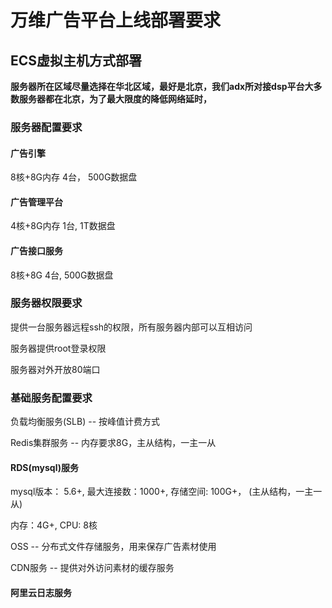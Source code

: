 # 万维广告平台上线部署要求

## ECS虚拟主机方式部署

**服务器所在区域尽量选择在华北区域，最好是北京，我们adx所对接dsp平台大多数服务器都在北京，为了最大限度的降低网络延时，**

### 服务器配置要求

#### 广告引擎

8核+8G内存 4台， 500G数据盘

#### 广告管理平台

4核+8G内存  1台, 1T数据盘

#### 广告接口服务

8核+8G  4台, 500G数据盘

### 服务器权限要求

提供一台服务器远程ssh的权限，所有服务器内部可以互相访问

服务器提供root登录权限

服务器对外开放80端口

### 基础服务配置要求

负载均衡服务(SLB)  -- 按峰值计费方式

Redis集群服务 -- 内存要求8G，主从结构，一主一从

#### RDS(mysql)服务

mysql版本： 5.6+, 最大连接数：1000+, 存储空间: 100G+， (主从结构，一主一从)

内存：4G+, CPU: 8核

OSS -- 分布式文件存储服务，用来保存广告素材使用

CDN服务 -- 提供对外访问素材的缓存服务



#### 阿里云日志服务












